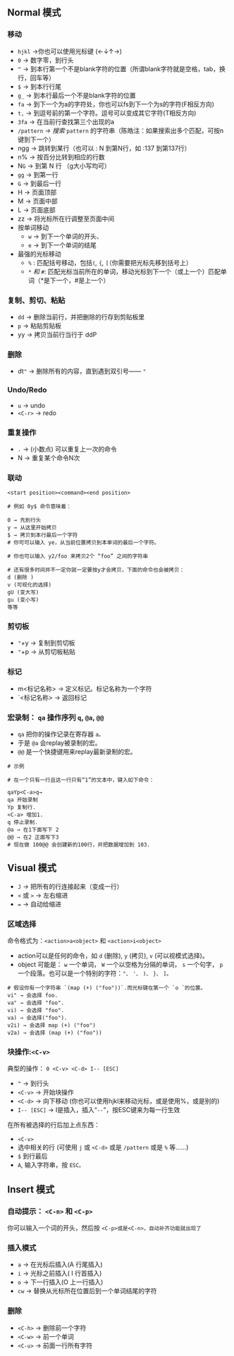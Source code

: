 ## Normal 模式

### 移动

- `hjkl`  →你也可以使用光标键 (←↓↑→)
- `0` → 数字零，到行头
- `^` → 到本行第一个不是blank字符的位置（所谓blank字符就是空格，tab，换行，回车等）
- `$` → 到本行行尾
- `g_` → 到本行最后一个不是blank字符的位置
- `fa` → 到下一个为a的字符处，你也可以fs到下一个为s的字符(F相反方向)
- `t,` → 到逗号前的第一个字符。逗号可以变成其它字符(T相反方向)
- `3fa` → 在当前行查找第三个出现的a
- `/pattern` *→ 搜索* `pattern` 的字符串（陈皓注：如果搜索出多个匹配，可按n键到下一个）
- ngg →  跳转到某行（也可以 : N 到第N行，如 :137 到第137行）
- n% → 按百分比转到相应的行数 
- N`G` → 到第 N 行 （g大小写均可）
- `gg` → 到第一行
- `G` → 到最后一行
- H  → 页面顶部 
- M  → 页面中部 
- L  → 页面底部
- zz → 将光标所在行调整至页面中间
- 按单词移动
  - `w` → 到下一个单词的开头、
  - `e` → 到下一个单词的结尾
- 最强的光标移动
  - `%` : 匹配括号移动，包括`(`*,* `{`*,* `[`（你需要把光标先移到括号上）
  - `*` *和* `#`:  匹配光标当前所在的单词，移动光标到下一个（或上一个）匹配单词（\*是下一个，#是上一个）

### 复制、剪切、粘贴

- `dd`  → 删除当前行，并把删除的行存到剪贴板里
- `p` → 粘贴剪贴板
- yy → 拷贝当前行当行于 ddP

### 删除

- dt`"` → 删除所有的内容，直到遇到双引号—— `"`

### Undo/Redo

- `u` → undo
- `<C-r>` → redo

### 重复操作

- `.` → (小数点) 可以重复上一次的命令
- N<command> → 重复某个命令N次


### 联动

`<start position><command><end position>`

```shell
# 例如 0y$ 命令意味着：

0 → 先到行头
y → 从这里开始拷贝
$ → 拷贝到本行最后一个字符
# 你可可以输入 ye，从当前位置拷贝到本单词的最后一个字符。

# 你也可以输入 y2/foo 来拷贝2个 “foo” 之间的字符串

# 还有很多时间并不一定你就一定要按y才会拷贝，下面的命令也会被拷贝：
d (删除 )
v (可视化的选择)
gU (变大写)
gu (变小写)
等等
```

### 剪切板

- `"`+y → 复制到剪切板
- `"`+p → 从剪切板粘贴

### 标记

- m<标记名称> → 定义标记。标记名称为一个字符
- `<标记名称>  → 返回标记

### 宏录制： `qa` 操作序列 `q`, `@a`, `@@`

- `qa` 把你的操作记录在寄存器 `a。`
- 于是 `@a` 会replay被录制的宏。
- `@@` 是一个快捷键用来replay最新录制的宏。

```shell
# 示例

# 在一个只有一行且这一行只有“1”的文本中，键入如下命令：

qaYp<C-a>q→
qa 开始录制
Yp 复制行.
<C-a> 增加1.
q 停止录制.
@a → 在1下面写下 2
@@ → 在2 正面写下3
# 现在做 100@@ 会创建新的100行，并把数据增加到 103.
```

## Visual 模式

- `J` → 把所有的行连接起来（变成一行）
- `<` 或 `>` → 左右缩进
- `=` → 自动给缩进 

### 区域选择

命令格式为：`<action>a<object>` 和 `<action>i<object>`

- action可以是任何的命令，如 `d` (删除), `y` (拷贝), `v` (可以视模式选择)。
- object 可能是： `w` 一个单词， `W` 一个以空格为分隔的单词， `s` 一个句字， `p` 一个段落。也可以是一个特别的字符：`"、` `'、` `)、` `}、` `]。`

```shell
# 假设你有一个字符串 `(map (+) ("foo"))`.而光标键在第一个 `o `的位置。
vi" → 会选择 foo.
va" → 会选择 "foo".
vi) → 会选择 "foo".
va) → 会选择("foo").
v2i) → 会选择 map (+) ("foo")
v2a) → 会选择 (map (+) ("foo"))
```

### 块操作:`<C-v>`

典型的操作： `0 <C-v> <C-d> I-- [ESC]`

- `^` → 到行头
- `<C-v>` → 开始块操作
- `<C-d>` → 向下移动 (你也可以使用hjkl来移动光标，或是使用%，或是别的)
- `I-- [ESC]` → I是插入，插入“`--`”，按ESC键来为每一行生效

在所有被选择的行后加上点东西：

- `<C-v>`
- 选中相关的行 (可使用 `j` 或 `<C-d>` 或是 `/pattern` 或是 `%` 等……)
- `$` 到行最后
- `A`, 输入字符串，按 `ESC。`

## Insert 模式

### 自动提示： `<C-n>` 和 `<C-p>`

你可以输入一个词的开头，然后按 `<C-p>或是<C-n>，自动补齐功能就出现了`

### 插入模式

- `a` → 在光标后插入(A 行尾插入)
- `i`  →  光标之前插入( I 行首插入)
- `o` → 下一行插入(O 上一行插入)
- `cw` → 替换从光标所在位置后到一个单词结尾的字符

### 删除

- `<C-h>` →  删除前一个字符
- `<C-w>` →  前一个单词
- `<C-u>` →  前面一行所有字符

 